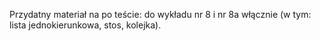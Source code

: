 Przydatny materiał na po teście: do wykładu nr 8 i nr 8a włącznie (w tym: lista jednokierunkowa, stos, kolejka).
